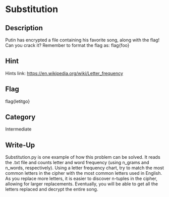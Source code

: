 # Substitution

## Description

Putin has encrypted a file containing his favorite song, along with the flag! Can you crack it? Remember to format the flag as: flag{foo}

## Hint

 Hints link: https://en.wikipedia.org/wiki/Letter_frequency

 ## Flag

 flag{letitgo}

 ## Category

 Intermediate

## Write-Up

Substitution.py is one example of how this problem can be solved. It reads the .txt file and counts
letter and word frequency (using n_grams and n_words, respectively). Using a letter frequency chart, try to match
the most common letters in the cipher with the most common letters used in English. As you replace more
letters, it is easier to discover n-tuples in the cipher, allowing for larger replacements. Eventually,
you will be able to get all the letters replaced and decrypt the entire song.